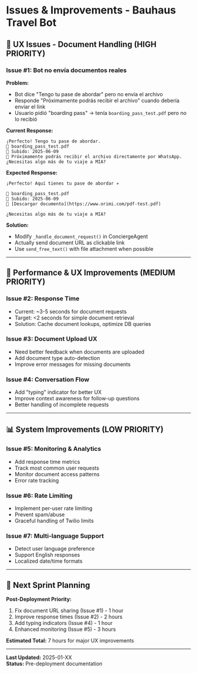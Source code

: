 # Issues & Improvements - Bauhaus Travel Bot

## 🐛 **UX Issues - Document Handling** (HIGH PRIORITY)

### Issue #1: Bot no envía documentos reales
**Problem:** 
- Bot dice "Tengo tu pase de abordar" pero no envía el archivo
- Responde "Próximamente podrás recibir el archivo" cuando debería enviar el link
- Usuario pidió "boarding pass" → tenía `boarding_pass_test.pdf` pero no lo recibió

**Current Response:**
```
¡Perfecto! Tengo tu pase de abordar.
📄 boarding_pass_test.pdf
📅 Subido: 2025-06-09
🔄 Próximamente podrás recibir el archivo directamente por WhatsApp.
¿Necesitas algo más de tu viaje a MIA?
```

**Expected Response:**
```
¡Perfecto! Aquí tienes tu pase de abordar ✈️

📄 boarding_pass_test.pdf
📅 Subido: 2025-06-09
🔗 [Descargar documento](https://www.orimi.com/pdf-test.pdf)

¿Necesitas algo más de tu viaje a MIA?
```

**Solution:**
- Modify `_handle_document_request()` in ConciergeAgent
- Actually send document URL as clickable link
- Use `send_free_text()` with file attachment when possible

---

## 🔧 **Performance & UX Improvements** (MEDIUM PRIORITY)

### Issue #2: Response Time
- Current: ~3-5 seconds for document requests
- Target: <2 seconds for simple document retrieval
- Solution: Cache document lookups, optimize DB queries

### Issue #3: Document Upload UX
- Need better feedback when documents are uploaded
- Add document type auto-detection
- Improve error messages for missing documents

### Issue #4: Conversation Flow
- Add "typing" indicator for better UX
- Improve context awareness for follow-up questions
- Better handling of incomplete requests

---

## 📊 **System Improvements** (LOW PRIORITY)

### Issue #5: Monitoring & Analytics
- Add response time metrics
- Track most common user requests
- Monitor document access patterns
- Error rate tracking

### Issue #6: Rate Limiting
- Implement per-user rate limiting
- Prevent spam/abuse
- Graceful handling of Twilio limits

### Issue #7: Multi-language Support
- Detect user language preference
- Support English responses
- Localized date/time formats

---

## 🎯 **Next Sprint Planning**

**Post-Deployment Priority:**
1. Fix document URL sharing (Issue #1) - 1 hour
2. Improve response times (Issue #2) - 2 hours  
3. Add typing indicators (Issue #4) - 1 hour
4. Enhanced monitoring (Issue #5) - 3 hours

**Estimated Total:** 7 hours for major UX improvements

---

**Last Updated:** 2025-01-XX  
**Status:** Pre-deployment documentation 